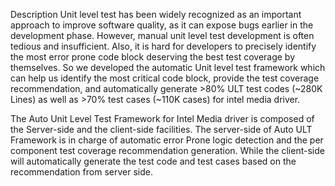 Description
Unit level test has been widely recognized as an important approach to improve software quality, as it can expose bugs earlier in the development phase. However, manual unit level test development is often tedious and insufficient. Also, it is hard for developers to precisely identify the most error prone code block deserving the best test coverage by themselves.  So we developed the automatic Unit level test framework which can help us identify the most critical code block, provide the test coverage recommendation, and automatically generate >80% ULT test codes (~280K Lines) as well as >70% test cases (~110K cases) for intel media driver.

The Auto Unit Level Test Framework for Intel Media driver is composed of the Server-side and the client-side facilities. The server-side of Auto ULT Framework is in charge of automatic error Prone logic detection and the per component test coverage recommendation generation. While the client-side will automatically generate the test code and test cases based on the recommendation from server side. 

